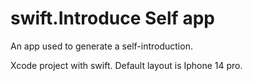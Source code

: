 # swift.Introduce Self app

An app used to generate a self-introduction.

Xcode project with swift.
Default layout is Iphone 14 pro.


